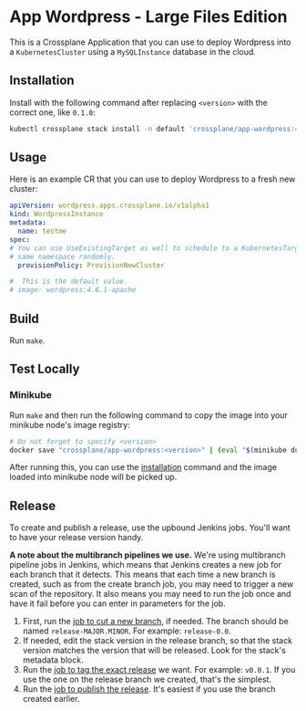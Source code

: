 # App Wordpress - Large Files Edition

This is a Crossplane Application that you can use to deploy Wordpress into a
`KubernetesCluster` using a `MySQLInstance` database in the cloud.

## Installation

Install with the following command after replacing `<version>` with the correct
one, like `0.1.0`:

```bash
kubectl crossplane stack install -n default 'crossplane/app-wordpress:<version>' wordpress
```

## Usage

Here is an example CR that you can use to deploy Wordpress to a fresh new
cluster:

```yaml
apiVersion: wordpress.apps.crossplane.io/v1alpha1
kind: WordpressInstance
metadata:
  name: testme
spec:
# You can use UseExistingTarget as well to schedule to a KubernetesTarget in the
# same namespace randomly.
  provisionPolicy: ProvisionNewCluster

#  This is the default value.
# image: wordpress:4.6.1-apache
```

## Build

Run `make`.

## Test Locally

### Minikube

Run `make` and then run the following command to copy the image into your
minikube node's image registry:

```bash
# Do not forget to specify <version>
docker save "crossplane/app-wordpress:<version>" | (eval "$(minikube docker-env --shell bash)" && docker load)
```

After running this, you can use the [installation](#installation) command and
the image loaded into minikube node will be picked up. 

## Release

To create and publish a release, use the upbound Jenkins jobs. You'll want to
have your release version handy.

**A note about the multibranch pipelines we use.** We're using multibranch
pipeline jobs in Jenkins, which means that Jenkins creates a new job for each
branch that it detects. This means that each time a new branch is created, such
as from the create branch job, you may need to trigger a new scan of the
repository. It also means you may need to run the job once and have it fail
before you can enter in parameters for the job.

1. First, run the [job to cut a new
   branch](https://jenkinsci.upbound.io/job/crossplaneio/job/sample-stack-wordpress/job/branch-create/),
   if needed. The branch should be named `release-MAJOR.MINOR`. For example:
   `release-0.0`.
2. If needed, edit the stack version in the release branch, so that the stack
   version matches the version that will be released. Look for the stack's
   metadata block.
2. Run the [job to tag the exact
   release](https://jenkinsci.upbound.io/job/crossplaneio/job/sample-stack-wordpress/job/tag/)
   we want. For example: `v0.0.1`. If you use the one on the release branch we
   created, that's the simplest.
4. Run the [job to publish the
   release](https://jenkinsci.upbound.io/job/crossplaneio/job/sample-stack-wordpress/job/publish/).
   It's easiest if you use the branch created earlier.
